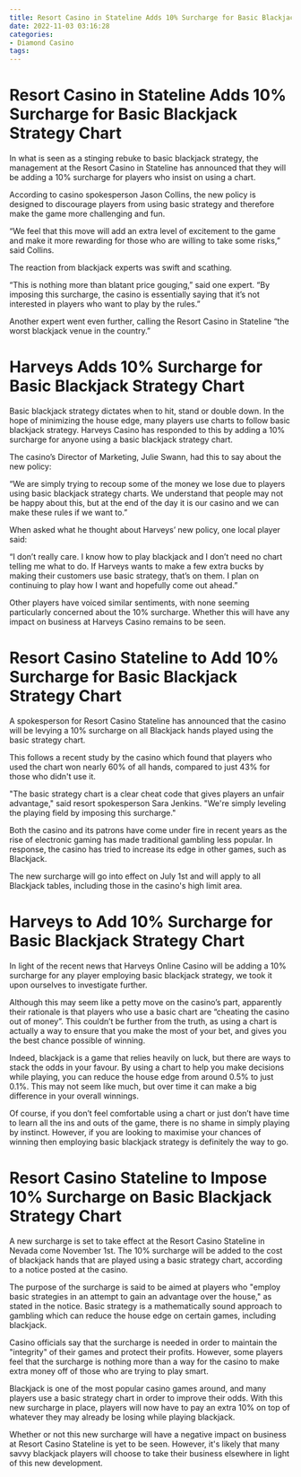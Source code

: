 ```yaml
---
title: Resort Casino in Stateline Adds 10% Surcharge for Basic Blackjack Strategy Chart
date: 2022-11-03 03:16:28
categories:
- Diamond Casino
tags:
---
```



#  Resort Casino in Stateline Adds 10% Surcharge for Basic Blackjack Strategy Chart

In what is seen as a stinging rebuke to basic blackjack strategy, the management at the Resort Casino in Stateline has announced that they will be adding a 10% surcharge for players who insist on using a chart.

According to casino spokesperson Jason Collins, the new policy is designed to discourage players from using basic strategy and therefore make the game more challenging and fun.

“We feel that this move will add an extra level of excitement to the game and make it more rewarding for those who are willing to take some risks,” said Collins.

The reaction from blackjack experts was swift and scathing.

“This is nothing more than blatant price gouging,” said one expert. “By imposing this surcharge, the casino is essentially saying that it’s not interested in players who want to play by the rules.”

Another expert went even further, calling the Resort Casino in Stateline “the worst blackjack venue in the country.”

#  Harveys Adds 10% Surcharge for Basic Blackjack Strategy Chart

Basic blackjack strategy dictates when to hit, stand or double down. In the hope of minimizing the house edge, many players use charts to follow basic blackjack strategy. Harveys Casino has responded to this by adding a 10% surcharge for anyone using a basic blackjack strategy chart.

The casino’s Director of Marketing, Julie Swann, had this to say about the new policy:

“We are simply trying to recoup some of the money we lose due to players using basic blackjack strategy charts. We understand that people may not be happy about this, but at the end of the day it is our casino and we can make these rules if we want to.”

When asked what he thought about Harveys’ new policy, one local player said:

“I don’t really care. I know how to play blackjack and I don’t need no chart telling me what to do. If Harveys wants to make a few extra bucks by making their customers use basic strategy, that’s on them. I plan on continuing to play how I want and hopefully come out ahead.”

Other players have voiced similar sentiments, with none seeming particularly concerned about the 10% surcharge. Whether this will have any impact on business at Harveys Casino remains to be seen.

#  Resort Casino Stateline to Add 10% Surcharge for Basic Blackjack Strategy Chart

A spokesperson for Resort Casino Stateline has announced that the casino will be levying a 10% surcharge on all Blackjack hands played using the basic strategy chart.

This follows a recent study by the casino which found that players who used the chart won nearly 60% of all hands, compared to just 43% for those who didn't use it.

"The basic strategy chart is a clear cheat code that gives players an unfair advantage," said resort spokesperson Sara Jenkins. "We're simply leveling the playing field by imposing this surcharge."

Both the casino and its patrons have come under fire in recent years as the rise of electronic gaming has made traditional gambling less popular. In response, the casino has tried to increase its edge in other games, such as Blackjack.

The new surcharge will go into effect on July 1st and will apply to all Blackjack tables, including those in the casino's high limit area.

#  Harveys to Add 10% Surcharge for Basic Blackjack Strategy Chart

In light of the recent news that Harveys Online Casino will be adding a 10% surcharge for any player employing basic blackjack strategy, we took it upon ourselves to investigate further.

Although this may seem like a petty move on the casino’s part, apparently their rationale is that players who use a basic chart are “cheating the casino out of money”. This couldn’t be further from the truth, as using a chart is actually a way to ensure that you make the most of your bet, and gives you the best chance possible of winning.

Indeed, blackjack is a game that relies heavily on luck, but there are ways to stack the odds in your favour. By using a chart to help you make decisions while playing, you can reduce the house edge from around 0.5% to just 0.1%. This may not seem like much, but over time it can make a big difference in your overall winnings.

Of course, if you don’t feel comfortable using a chart or just don’t have time to learn all the ins and outs of the game, there is no shame in simply playing by instinct. However, if you are looking to maximise your chances of winning then employing basic blackjack strategy is definitely the way to go.

#  Resort Casino Stateline to Impose 10% Surcharge on Basic Blackjack Strategy Chart

A new surcharge is set to take effect at the Resort Casino Stateline in Nevada come November 1st. The 10% surcharge will be added to the cost of blackjack hands that are played using a basic strategy chart, according to a notice posted at the casino.

The purpose of the surcharge is said to be aimed at players who "employ basic strategies in an attempt to gain an advantage over the house," as stated in the notice. Basic strategy is a mathematically sound approach to gambling which can reduce the house edge on certain games, including blackjack.

Casino officials say that the surcharge is needed in order to maintain the "integrity" of their games and protect their profits. However, some players feel that the surcharge is nothing more than a way for the casino to make extra money off of those who are trying to play smart.

Blackjack is one of the most popular casino games around, and many players use a basic strategy chart in order to improve their odds. With this new surcharge in place, players will now have to pay an extra 10% on top of whatever they may already be losing while playing blackjack.

Whether or not this new surcharge will have a negative impact on business at Resort Casino Stateline is yet to be seen. However, it's likely that many savvy blackjack players will choose to take their business elsewhere in light of this new development.